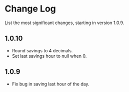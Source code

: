 # Change Log

List the most significant changes, starting in version 1.0.9.

## 1.0.10

* Round savings to 4 decimals.
* Set last savings hour to null when 0.

## 1.0.9

* Fix bug in saving last hour of the day.


